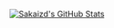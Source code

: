 <!-- [![我的 GitHub 数据](https://github-readme-stats.vercel.app/api?username=Sakaizd)]() -->

[![Sakaizd's GitHub Stats](https://github-readme-stats.vercel.app/api?username=Sakaizd&hide=contribs,prs&show_icons=true&include_all_commits=truee&bg_color=60,A569BD,7FB3D5&title_color=fff&text_color=fff&icon_color=fff)](https://github.com/Sakaizd)

<!-- [![Sakaizd's GitHub Stats](https://github-readme-stats.vercel.app/api?username=Sakaizd&show_icons=true&hide=contribs,prs&include_all_commits=true&bg_color=30,fcb590,e46454&title_color=fff&text_color=fff&icon_color=fff)](https://github.com/Sakaizd)
 -->
